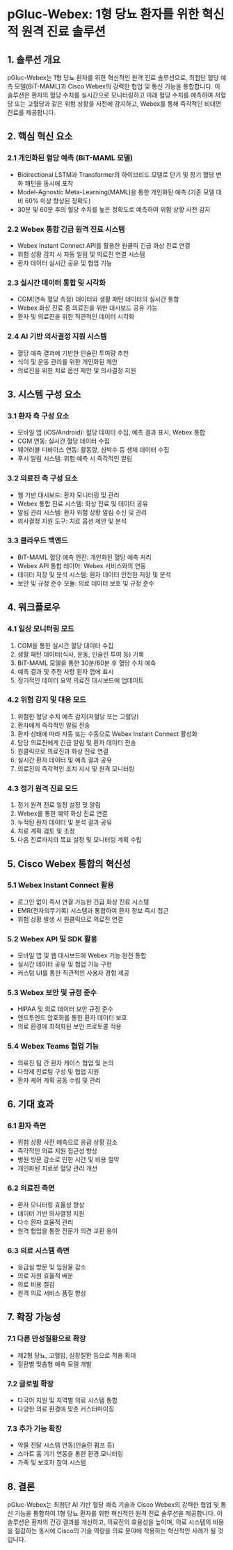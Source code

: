 # pGluc-Webex: 1형 당뇨 환자를 위한 혁신적 원격 진료 솔루션

## 1. 솔루션 개요

pGluc-Webex는 1형 당뇨 환자를 위한 혁신적인 원격 진료 솔루션으로, 최첨단 혈당 예측 모델(BiT-MAML)과 Cisco Webex의 강력한 협업 및 통신 기능을 통합합니다. 이 솔루션은 환자의 혈당 수치를 실시간으로 모니터링하고 미래 혈당 수치를 예측하여 저혈당 또는 고혈당과 같은 위험 상황을 사전에 감지하고, Webex를 통해 즉각적인 비대면 진료를 제공합니다.

## 2. 핵심 혁신 요소

### 2.1 개인화된 혈당 예측 (BiT-MAML 모델)
- Bidirectional LSTM과 Transformer의 하이브리드 모델로 단기 및 장기 혈당 변화 패턴을 동시에 포착
- Model-Agnostic Meta-Learning(MAML)을 통한 개인화된 예측 (기존 모델 대비 60% 이상 향상된 정확도)
- 30분 및 60분 후의 혈당 수치를 높은 정확도로 예측하여 위험 상황 사전 감지

### 2.2 Webex 통합 긴급 원격 진료 시스템
- Webex Instant Connect API를 활용한 원클릭 긴급 화상 진료 연결
- 위험 상황 감지 시 자동 알림 및 의료진 연결 시스템
- 환자 데이터 실시간 공유 및 협업 기능

### 2.3 실시간 데이터 통합 및 시각화
- CGM(연속 혈당 측정) 데이터와 생활 패턴 데이터의 실시간 통합
- Webex 화상 진료 중 의료진을 위한 대시보드 공유 기능
- 환자 및 의료진을 위한 직관적인 데이터 시각화

### 2.4 AI 기반 의사결정 지원 시스템
- 혈당 예측 결과에 기반한 인슐린 투여량 추천
- 식이 및 운동 관리를 위한 개인화된 제안
- 의료진을 위한 치료 옵션 제안 및 의사결정 지원

## 3. 시스템 구성 요소

### 3.1 환자 측 구성 요소
- 모바일 앱 (iOS/Android): 혈당 데이터 수집, 예측 결과 표시, Webex 통합
- CGM 연동: 실시간 혈당 데이터 수집
- 웨어러블 디바이스 연동: 활동량, 심박수 등 생체 데이터 수집
- 푸시 알림 시스템: 위험 예측 시 즉각적인 알림

### 3.2 의료진 측 구성 요소
- 웹 기반 대시보드: 환자 모니터링 및 관리
- Webex 통합 진료 시스템: 화상 진료 및 데이터 공유
- 알림 관리 시스템: 환자 위험 상황 알림 수신 및 관리
- 의사결정 지원 도구: 치료 옵션 제안 및 분석

### 3.3 클라우드 백엔드
- BiT-MAML 혈당 예측 엔진: 개인화된 혈당 예측 처리
- Webex API 통합 레이어: Webex 서비스와의 연동
- 데이터 저장 및 분석 시스템: 환자 데이터 안전한 저장 및 분석
- 보안 및 규정 준수 모듈: 의료 데이터 보호 및 규정 준수

## 4. 워크플로우

### 4.1 일상 모니터링 모드
1. CGM을 통한 실시간 혈당 데이터 수집
2. 생활 패턴 데이터(식사, 운동, 인슐린 투여 등) 기록
3. BiT-MAML 모델을 통한 30분/60분 후 혈당 수치 예측
4. 예측 결과 및 추천 사항 환자 앱에 표시
5. 정기적인 데이터 요약 의료진 대시보드에 업데이트

### 4.2 위험 감지 및 대응 모드
1. 위험한 혈당 수치 예측 감지(저혈당 또는 고혈당)
2. 환자에게 즉각적인 알림 전송
3. 환자 상태에 따라 자동 또는 수동으로 Webex Instant Connect 활성화
4. 담당 의료진에게 긴급 알림 및 환자 데이터 전송
5. 원클릭으로 의료진과 화상 진료 연결
6. 실시간 환자 데이터 및 예측 결과 공유
7. 의료진의 즉각적인 조치 지시 및 원격 모니터링

### 4.3 정기 원격 진료 모드
1. 정기 원격 진료 일정 설정 및 알림
2. Webex를 통한 예약 화상 진료 연결
3. 누적된 환자 데이터 및 분석 결과 공유
4. 치료 계획 검토 및 조정
5. 다음 진료까지의 목표 설정 및 모니터링 계획 수립

## 5. Cisco Webex 통합의 혁신성

### 5.1 Webex Instant Connect 활용
- 로그인 없이 즉시 연결 가능한 긴급 화상 진료 시스템
- EMR(전자의무기록) 시스템과 통합하여 환자 정보 즉시 접근
- 위험 상황 발생 시 원클릭으로 의료진 연결

### 5.2 Webex API 및 SDK 활용
- 모바일 앱 및 웹 대시보드에 Webex 기능 완전 통합
- 실시간 데이터 공유 및 협업 기능 구현
- 커스텀 UI를 통한 직관적인 사용자 경험 제공

### 5.3 Webex 보안 및 규정 준수
- HIPAA 및 의료 데이터 보안 규정 준수
- 엔드투엔드 암호화를 통한 환자 데이터 보호
- 의료 환경에 최적화된 보안 프로토콜 적용

### 5.4 Webex Teams 협업 기능
- 의료진 팀 간 환자 케이스 협업 및 논의
- 다학제 진료팀 구성 및 협업 지원
- 환자 케어 계획 공동 수립 및 관리

## 6. 기대 효과

### 6.1 환자 측면
- 위험 상황 사전 예측으로 응급 상황 감소
- 즉각적인 의료 지원 접근성 향상
- 병원 방문 감소로 인한 시간 및 비용 절약
- 개인화된 치료로 혈당 관리 개선

### 6.2 의료진 측면
- 환자 모니터링 효율성 향상
- 데이터 기반 의사결정 지원
- 다수 환자 효율적 관리
- 원격 협업을 통한 전문가 의견 교환 용이

### 6.3 의료 시스템 측면
- 응급실 방문 및 입원율 감소
- 의료 자원 효율적 배분
- 의료 비용 절감
- 원격 의료 서비스 품질 향상

## 7. 확장 가능성

### 7.1 다른 만성질환으로 확장
- 제2형 당뇨, 고혈압, 심장질환 등으로 적용 확대
- 질환별 맞춤형 예측 모델 개발

### 7.2 글로벌 확장
- 다국어 지원 및 지역별 의료 시스템 통합
- 다양한 의료 환경에 맞춘 커스터마이징

### 7.3 추가 기능 확장
- 약물 전달 시스템 연동(인슐린 펌프 등)
- 스마트 홈 기기 연동을 통한 환경 모니터링
- 가족 및 보호자 참여 시스템

## 8. 결론

pGluc-Webex는 최첨단 AI 기반 혈당 예측 기술과 Cisco Webex의 강력한 협업 및 통신 기능을 통합하여 1형 당뇨 환자를 위한 혁신적인 원격 진료 솔루션을 제공합니다. 이 솔루션은 환자의 건강 결과를 개선하고, 의료진의 효율성을 높이며, 의료 시스템의 비용을 절감하는 동시에 Cisco의 기술 역량을 의료 분야에 적용하는 혁신적인 사례가 될 것입니다.
